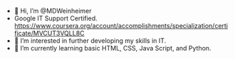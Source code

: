 - 👋 Hi, I’m @MDWeinheimer
- Google IT Support Certified. https://www.coursera.org/account/accomplishments/specialization/certificate/MVCUT3VQLL8C
- 👀 I’m interested in further developing my skills in IT.
- 🌱 I’m currently learning basic HTML, CSS, Java Script, and Python. 


<!---
MDWeinheimer/MDWeinheimer is a ✨ special ✨ repository because its `README.md` (this file) appears on your GitHub profile.
You can click the Preview link to take a look at your changes.
--->
